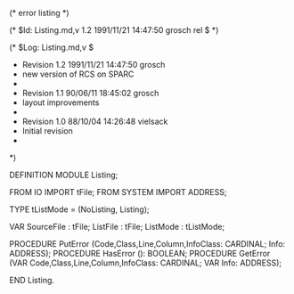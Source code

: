 (* error listing *)

(* $Id: Listing.md,v 1.2 1991/11/21 14:47:50 grosch rel $ *)

(* $Log: Listing.md,v $
 * Revision 1.2  1991/11/21  14:47:50  grosch
 * new version of RCS on SPARC
 *
 * Revision 1.1  90/06/11  18:45:02  grosch
 * layout improvements
 * 
 * Revision 1.0	 88/10/04  14:26:48  vielsack
 * Initial revision
 * 
 *)

DEFINITION MODULE Listing;

FROM	IO		IMPORT	tFile;
FROM	SYSTEM		IMPORT	ADDRESS;

TYPE tListMode = (NoListing, Listing);

VAR
  SourceFile : tFile;
  ListFile   : tFile;
  ListMode   : tListMode;

PROCEDURE PutError (Code,Class,Line,Column,InfoClass: CARDINAL; Info: ADDRESS);
PROCEDURE HasError (): BOOLEAN;
PROCEDURE GetError (VAR Code,Class,Line,Column,InfoClass: CARDINAL; VAR Info: ADDRESS);

END Listing.
